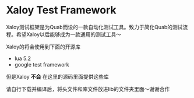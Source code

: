 Xaloy Test Framework
=====
Xaloy测试框架是为Quab而设的一款自动化测试工具。致力于简化Quab的测试流程。希望Xaloy以后能够成为一款通用的测试工具～

Xaloy的将会使用到下面的开源库

+ lua 5.2
+ google test framework


但是Xaloy **不会** 在这里的源码里面提供这些库

请自行下载并编译后，将头文件和库文件放进lib的文件夹里面～谢谢合作